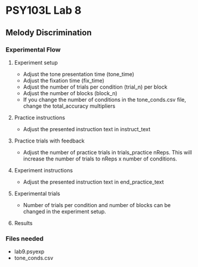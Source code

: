 # PSY103L Lab 8
## Melody Discrimination 

### Experimental Flow

1. Experiment setup
	- Adjust the tone presentation time (tone_time)
	- Adjust the fixation time (fix_time)
	- Adjust the number of trials per condition (trial_n) per block
	- Adjust the number of blocks (block_n)
	- If you change the number of conditions in the tone_conds.csv file, change the total_accuracy multipliers 

2. Practice instructions
	- Adjust the presented instruction text in instruct_text

3. Practice trials with feedback
	- Adjust the number of practice trials in trials_practice nReps. This will increase the number of trials to nReps x number of conditions.

4. Experiment instructions
	- Adjust the presented instruction text in end_practice_text

5. Experimental trials
	- Number of trials per condition and number of blocks can be changed in the experiment setup.

6. Results


### Files needed

- lab9.psyexp
- tone_conds.csv
